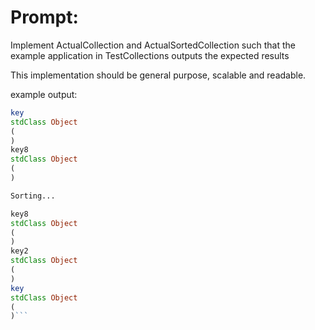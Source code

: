 # Prompt:

 Implement ActualCollection and ActualSortedCollection
 such that the example application in TestCollections outputs the expected results

 This implementation should be general purpose, scalable and readable.

 example output:
```php
key
stdClass Object
(
)
key8
stdClass Object
(
)

Sorting...

key8
stdClass Object
(
)
key2
stdClass Object
(
)
key
stdClass Object
(
)```